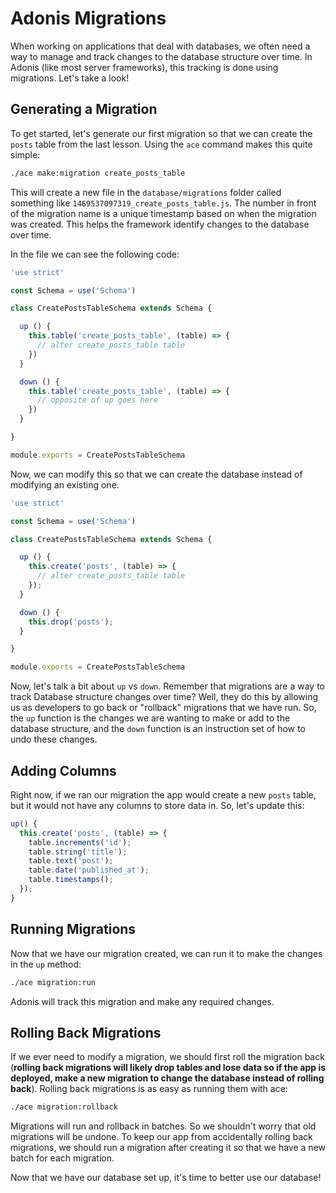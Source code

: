# Adonis Migrations

When working on applications that deal with databases, we often need a way to manage and track changes to the database structure over time.
In Adonis (like most server frameworks), this tracking is done using migrations.
Let's take a look!

## Generating a Migration

To get started, let's generate our first migration so that we can create the `posts` table from the last lesson.
Using the `ace` command makes this quite simple:

```bash
./ace make:migration create_posts_table
```

This will create a new file in the `database/migrations` folder called something like `1469537097319_create_posts_table.js`.
The number in front of the migration name is a unique timestamp based on when the migration was created.
This helps the framework identify changes to the database over time.

In the file we can see the following code:

```js
'use strict'

const Schema = use('Schema')

class CreatePostsTableSchema extends Schema {

  up () {
    this.table('create_posts_table', (table) => {
      // alter create_posts_table table
    })
  }

  down () {
    this.table('create_posts_table', (table) => {
      // opposite of up goes here
    })
  }

}

module.exports = CreatePostsTableSchema
```

Now, we can modify this so that we can create the database instead of modifying an existing one.

```js
'use strict'

const Schema = use('Schema')

class CreatePostsTableSchema extends Schema {

  up () {
    this.create('posts', (table) => {
      // alter create_posts_table table
    });
  }

  down () {
    this.drop('posts');
  }

}

module.exports = CreatePostsTableSchema
```

Now, let's talk a bit about `up` vs `down`.
Remember that migrations are a way to track Database structure changes over time?
Well, they do this by allowing us as developers to go back or "rollback" migrations that we have run.
So, the `up` function is the changes we are wanting to make or add to the database structure, and the `down` function is an instruction set of how to undo these changes.

## Adding Columns

Right now, if we ran our migration the app would create a new `posts` table, but it would not have any columns to store data in.
So, let's update this:

```js
up() {
  this.create('posts', (table) => {
    table.increments('id');
    table.string('title');
    table.text('post');
    table.date('published_at');
    table.timestamps();
  });
}
```

## Running Migrations

Now that we have our migration created, we can run it to make the changes in the `up` method:

```bash
./ace migration:run
```

Adonis will track this migration and make any required changes.

## Rolling Back Migrations

If we ever need to modify a migration, we should first roll the migration back (**rolling back migrations will likely drop tables and lose data so if the app is deployed, make a new migration to change the database instead of rolling back**).
Rolling back migrations is as easy as running them with ace:

```bash
./ace migration:rollback
```

Migrations will run and rollback in batches.
So we shouldn't worry that old migrations will be undone.
To keep our app from accidentally rolling back migrations, we should run a migration after creating it so that we have a new batch for each migration.


Now that we have our database set up, it's time to better use our database!
